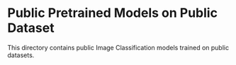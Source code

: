 # Public Pretrained Models on Public Dataset

This directory contains public Image Classification models trained on public datasets.

